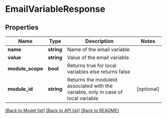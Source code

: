 # EmailVariableResponse

## Properties

Name | Type | Description | Notes
------------ | ------------- | ------------- | -------------
**name** | **string** | Name of the email variable |
**value** | **string** | Value of the email variable |
**module_scope** | **bool** | Returns true for local variables else returns false |
**module_id** | **string** | Returns the moduleId associated with the variable, only in case of local variable | [optional]

[[Back to Model list]](../../README.md#models) [[Back to API list]](../../README.md#endpoints) [[Back to README]](../../README.md)
